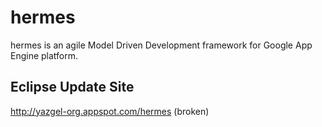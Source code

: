 # hermes

hermes is an agile Model Driven Development framework for Google App Engine platform.

## Eclipse Update Site
http://yazgel-org.appspot.com/hermes (broken)
